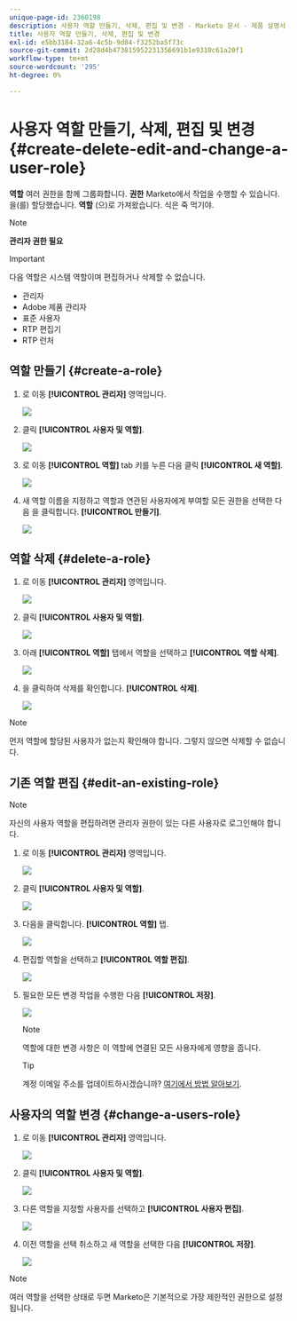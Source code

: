 ```yaml
---
unique-page-id: 2360198
description: 사용자 역할 만들기, 삭제, 편집 및 변경 - Marketo 문서 - 제품 설명서
title: 사용자 역할 만들기, 삭제, 편집 및 변경
exl-id: e5bb3184-32a6-4c5b-9d84-f3252ba5f73c
source-git-commit: 2d28d4b473815952231356691b1e9310c61a20f1
workflow-type: tm+mt
source-wordcount: '295'
ht-degree: 0%

---
```


# 사용자 역할 만들기, 삭제, 편집 및 변경 {#create-delete-edit-and-change-a-user-role}

**역할** 여러 권한을 함께 그룹화합니다. **권한** Marketo에서 작업을 수행할 수 있습니다. 을(를) 할당했습니다. **역할** (으)로 가져왔습니다. 식은 죽 먹기야.

>[!NOTE]
>
>**관리자 권한 필요**

>[!IMPORTANT]
>
>다음 역할은 시스템 역할이며 편집하거나 삭제할 수 없습니다.
>
>* 관리자
>* Adobe 제품 관리자
>* 표준 사용자
>* RTP 편집기
>* RTP 런처

## 역할 만들기 {#create-a-role}

1. 로 이동 **[!UICONTROL 관리자]** 영역입니다.

   ![](assets/create-delete-edit-and-change-a-user-role-1.png)

1. 클릭 **[!UICONTROL 사용자 및 역할]**.

   ![](assets/create-delete-edit-and-change-a-user-role-2.png)

1. 로 이동 **[!UICONTROL 역할]** tab 키를 누른 다음 클릭 **[!UICONTROL 새 역할]**.

   ![](assets/create-delete-edit-and-change-a-user-role-3.png)

1. 새 역할 이름을 지정하고 역할과 연관된 사용자에게 부여할 모든 권한을 선택한 다음 을 클릭합니다. **[!UICONTROL 만들기]**.

   ![](assets/create-delete-edit-and-change-a-user-role-4.png)

## 역할 삭제 {#delete-a-role}

1. 로 이동 **[!UICONTROL 관리자]** 영역입니다.

   ![](assets/create-delete-edit-and-change-a-user-role-5.png)

1. 클릭 **[!UICONTROL 사용자 및 역할]**.

   ![](assets/create-delete-edit-and-change-a-user-role-6.png)

1. 아래 **[!UICONTROL 역할]** 탭에서 역할을 선택하고 **[!UICONTROL 역할 삭제]**.

   ![](assets/create-delete-edit-and-change-a-user-role-7.png)

1. 을 클릭하여 삭제를 확인합니다. **[!UICONTROL 삭제]**.

   ![](assets/create-delete-edit-and-change-a-user-role-8.png)

>[!NOTE]
>
>먼저 역할에 할당된 사용자가 없는지 확인해야 합니다. 그렇지 않으면 삭제할 수 없습니다.

## 기존 역할 편집 {#edit-an-existing-role}

>[!NOTE]
>
>자신의 사용자 역할을 편집하려면 관리자 권한이 있는 다른 사용자로 로그인해야 합니다.

1. 로 이동 **[!UICONTROL 관리자]** 영역입니다.

   ![](assets/create-delete-edit-and-change-a-user-role-9.png)

1. 클릭 **[!UICONTROL 사용자 및 역할]**.

   ![](assets/create-delete-edit-and-change-a-user-role-10.png)

1. 다음을 클릭합니다. **[!UICONTROL 역할]** 탭.

   ![](assets/create-delete-edit-and-change-a-user-role-11.png)

1. 편집할 역할을 선택하고 **[!UICONTROL 역할 편집]**.

   ![](assets/create-delete-edit-and-change-a-user-role-12.png)

1. 필요한 모든 변경 작업을 수행한 다음 **[!UICONTROL 저장]**.

   ![](assets/create-delete-edit-and-change-a-user-role-13.png)

   >[!NOTE]
   >
   >역할에 대한 변경 사항은 이 역할에 연결된 모든 사용자에게 영향을 줍니다.

   >[!TIP]
   >
   >계정 이메일 주소를 업데이트하시겠습니까? [여기에서 방법 알아보기](/help/marketo/product-docs/administration/settings/edit-account-settings.md).

## 사용자의 역할 변경 {#change-a-users-role}

1. 로 이동 **[!UICONTROL 관리자]** 영역입니다.

   ![](assets/create-delete-edit-and-change-a-user-role-14.png)

1. 클릭 **[!UICONTROL 사용자 및 역할]**.

   ![](assets/create-delete-edit-and-change-a-user-role-15.png)

1. 다른 역할을 지정할 사용자를 선택하고 **[!UICONTROL 사용자 편집]**.

   ![](assets/create-delete-edit-and-change-a-user-role-16.png)

1. 이전 역할을 선택 취소하고 새 역할을 선택한 다음 **[!UICONTROL 저장]**.

   ![](assets/create-delete-edit-and-change-a-user-role-17.png)

>[!NOTE]
>
>여러 역할을 선택한 상태로 두면 Marketo은 기본적으로 가장 제한적인 권한으로 설정됩니다.
